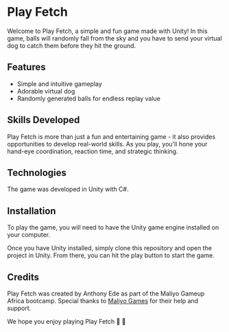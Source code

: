 # Play Fetch
Welcome to Play Fetch, a simple and fun game made with Unity! In this game, balls will randomly fall from the sky and you have to send your virtual dog to catch them before they hit the ground.

## Features
- Simple and intuitive gameplay
- Adorable virtual dog
- Randomly generated balls for endless replay value

## Skills Developed
Play Fetch is more than just a fun and entertaining game - it also provides opportunities to develop real-world skills. As you play, you'll hone your hand-eye coordination, reaction time, and strategic thinking.

## Technologies
The game was developed in Unity with C#.

## Installation
To play the game, you will need to have the Unity game engine installed on your computer.

Once you have Unity installed, simply clone this repository and open the project in Unity. From there, you can hit the play button to start the game.

## Credits
Play Fetch was created by Anthony Ede as part of the Maliyo Gameup Africa bootcamp. Special thanks to [Maliyo Games](https://www.maliyo.com/) for their help and support.

We hope you enjoy playing Play Fetch :pray: :raised_hands:
